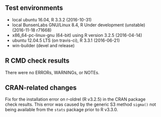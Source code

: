 ## Test environments
* local ubuntu 16.04, R 3.3.2 (2016-10-31)
* local BunsenLabs GNU/Linux 8.4, R Under development (unstable) (2016-11-18 r71668)
* x86_64-pc-linux-gnu (64-bit) using R version 3.2.5 (2016-04-14)
* ubuntu 12.04.5 LTS (on travis-ci), R 3.3.1 (2016-06-21)
* win-builder (devel and release)

## R CMD check results
There were no ERRORs, WARNINGs, or NOTEs. 

## CRAN-related changes
Fix for the installation error on r-oldrel (R v3.2.5) in the CRAN package check results. This error was caused by the generic S3 method `sigma()` not being available from the `stats` package prior to R v3.3.0.
